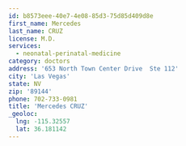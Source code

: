 ```yaml
---
id: b8573eee-40e7-4e08-85d3-75d85d409d8e
first_name: Mercedes
last_name: CRUZ
license: M.D.
services:
  - neonatal-perinatal-medicine
category: doctors
address: '653 North Town Center Drive  Ste 112'
city: 'Las Vegas'
state: NV
zip: '89144'
phone: 702-733-0981
title: 'Mercedes CRUZ'
_geoloc:
  lng: -115.32557
  lat: 36.181142
---
```

